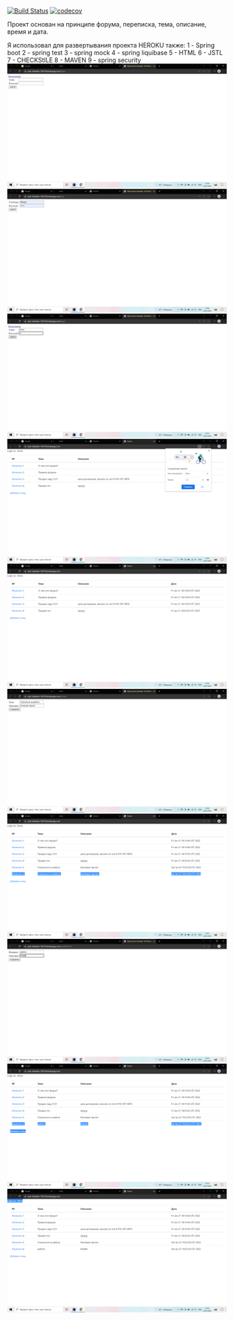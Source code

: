 [![Build Status](https://app.travis-ci.com/MikhailPushkarev25/job4j_forum.svg?branch=master)](https://app.travis-ci.com/MikhailPushkarev25/job4j_forum)
[![codecov](https://codecov.io/gh/MikhailPushkarev25/job4j_forum/branch/master/graph/badge.svg?token=jAX4v5BwxQ)](https://codecov.io/gh/MikhailPushkarev25/job4j_forum)


Проект основан на принципе форума, переписка, тема, описание, время и дата.

Я использовал для развертывания проекта HEROKU
также:
1 - Spring boot
2 - spring test
3 - spring mock
4 - spring liquibase
5 - HTML
6 - JSTL
7 - CHECKStILE
8 - MAVEN
9 - spring security
![alt text](images/1.png)
![alt text](images/2.png)
![alt text](images/3.png)
![alt text](images/4.png)
![alt text](images/5.png)
![alt text](images/6.png)
![alt text](images/7.png)
![alt text](images/8.png)
![alt text](images/9.png)
![alt text](images/10.png)
